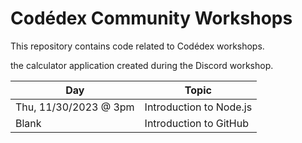 # Codédex Community Workshops

This repository contains code related to Codédex workshops.

the calculator application created during the Discord workshop.

| Day      | Topic       | 
| ----------- | ----------- |
| Thu, 11/30/2023 @ 3pm | Introduction to Node.js |
| Blank | Introduction to GitHub | 
